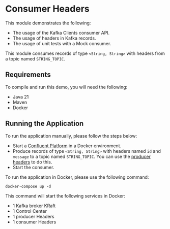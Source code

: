 # Consumer Headers

This module demonstrates the following:

- The usage of the Kafka Clients consumer API.
- The usage of headers in Kafka records.
- The usage of unit tests with a Mock consumer.

This module consumes records of type `<String, String>` with headers from a topic named `STRING_TOPIC`.

## Requirements

To compile and run this demo, you will need the following:

- Java 21
- Maven
- Docker

## Running the Application

To run the application manually, please follow the steps below:

- Start a [Confluent Platform](https://docs.confluent.io/platform/current/quickstart/ce-docker-quickstart.html#step-1-download-and-start-cp) in a Docker environment.
- Produce records of type `<String, String>` with headers named `id` and `message` to a topic named `STRING_TOPIC`. You can use the [producer headers](../../kafka-producer-quickstarts/kafka-producer-headers) to do this.
- Start the consumer.

To run the application in Docker, please use the following command:

```console
docker-compose up -d
```

This command will start the following services in Docker:

- 1 Kafka broker KRaft
- 1 Control Center
- 1 producer Headers
- 1 consumer Headers
